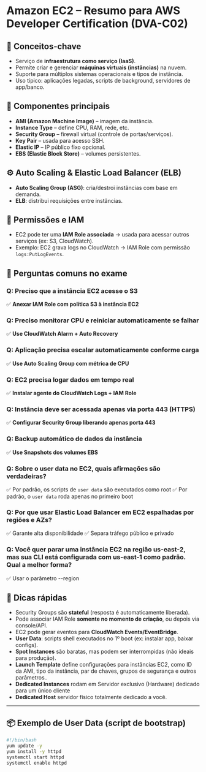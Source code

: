 # Amazon EC2 – Resumo para AWS Developer Certification (DVA-C02)

## 🧠 Conceitos-chave
- Serviço de **infraestrutura como serviço (IaaS)**.
- Permite criar e gerenciar **máquinas virtuais (instâncias)** na nuvem.
- Suporte para múltiplos sistemas operacionais e tipos de instância.
- Uso típico: aplicações legadas, scripts de background, servidores de app/banco.

## 🧱 Componentes principais
- **AMI (Amazon Machine Image)** – imagem da instância.
- **Instance Type** – define CPU, RAM, rede, etc.
- **Security Group** – firewall virtual (controle de portas/serviços).
- **Key Pair** – usada para acesso SSH.
- **Elastic IP** – IP público fixo opcional.
- **EBS (Elastic Block Store)** – volumes persistentes.

## ⚙️ Auto Scaling & Elastic Load Balancer (ELB)
- **Auto Scaling Group (ASG)**: cria/destroi instâncias com base em demanda.
- **ELB**: distribui requisições entre instâncias.

## 🔐 Permissões e IAM
- EC2 pode ter uma **IAM Role associada** → usada para acessar outros serviços (ex: S3, CloudWatch).
- Exemplo: EC2 grava logs no CloudWatch → IAM Role com permissão `logs:PutLogEvents`.

## 🧪 Perguntas comuns no exame

### Q: Preciso que a instância EC2 acesse o S3
✅ **Anexar IAM Role com política S3 à instância EC2**

### Q: Preciso monitorar CPU e reiniciar automaticamente se falhar
✅ **Use CloudWatch Alarm + Auto Recovery**

### Q: Aplicação precisa escalar automaticamente conforme carga
✅ **Use Auto Scaling Group com métrica de CPU**

### Q: EC2 precisa logar dados em tempo real
✅ **Instalar agente do CloudWatch Logs + IAM Role**

### Q: Instância deve ser acessada apenas via porta 443 (HTTPS)
✅ **Configurar Security Group liberando apenas porta 443**

### Q: Backup automático de dados da instância
✅ **Use Snapshots dos volumes EBS**

### Q: Sobre o user data no EC2, quais afirmações são verdadeiras?
✅ Por padrão, os scripts de `user data` são executados como root
✅ Por padrão, o `user data` roda apenas no primeiro boot

### Q: Por que usar Elastic Load Balancer em EC2 espalhadas por regiões e AZs?
✅ Garante alta disponibilidade
✅ Separa tráfego público e privado

### Q: Você quer parar uma instância EC2 na região us-east-2, mas sua CLI está configurada com us-east-1 como padrão. Qual a melhor forma?
✅ Usar o parâmetro --region

## 📌 Dicas rápidas
- Security Groups são **stateful** (resposta é automaticamente liberada).
- Pode associar IAM Role **somente no momento de criação**, ou depois via console/API.
- EC2 pode gerar eventos para **CloudWatch Events/EventBridge**.
- **User Data**: scripts shell executados no 1º boot (ex: instalar app, baixar configs).
- **Spot Instances** são baratas, mas podem ser interrompidas (não ideais para produção).
- **Launch Template** define configurações para instâncias EC2, como ID da AMI, tipo da instância, par de chaves, grupos de segurança e outros parâmetros..
- **Dedicated Instances** rodam em Servidor exclusivo (Hardware) dedicado para um único cliente
- **Dedicated Host** servidor físico totalmente dedicado a você.

---

## 📦 Exemplo de User Data (script de bootstrap)
```bash
#!/bin/bash
yum update -y
yum install -y httpd
systemctl start httpd
systemctl enable httpd
